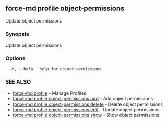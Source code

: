 ## force-md profile object-permissions

Update object permissions

### Synopsis

Update object permissions

### Options

```
  -h, --help   help for object-permissions
```

### SEE ALSO

* [force-md profile](force-md_profile.md)	 - Manage Profiles
* [force-md profile object-permissions add](force-md_profile_object-permissions_add.md)	 - Add object permissions
* [force-md profile object-permissions delete](force-md_profile_object-permissions_delete.md)	 - Delete object permissions
* [force-md profile object-permissions edit](force-md_profile_object-permissions_edit.md)	 - Update object permissions
* [force-md profile object-permissions show](force-md_profile_object-permissions_show.md)	 - Show object permissions

